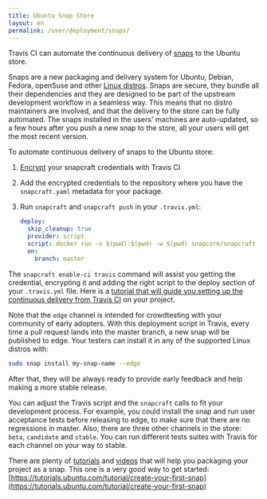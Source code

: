```yaml
---
title: Ubuntu Snap Store
layout: en
permalink: /user/deployment/snaps/
---
```


Travis CI can automate the continuous delivery of [snaps](https://snapcraft.io) to the Ubuntu store.

Snaps are a new packaging and delivery system for Ubuntu, Debian, Fedora, openSuse and other [Linux distros](https://snapcraft.io/docs/core/install). Snaps are secure, they bundle all their dependencies and they are designed to be part of the upstream development workflow in a seamless way. This means that no distro maintainers are involved, and that the delivery to the store can be fully automated. The snaps installed in the users' machines are auto-updated, so a few hours after you push a new snap to the store, all your users will get the most recent version.

To automate continuous delivery of snaps to the Ubuntu store:

1. [Encrypt](https://docs.travis-ci.com/user/encrypting-files) your snapcraft credentials with Travis CI
2. Add the encrypted credentials to the repository where you have the `snapcraft.yaml` metadata for your package.
3.  Run `snapcraft` and `snapcraft push` in your `.travis.yml`:

    ```yaml
    deploy:
      skip_cleanup: true
      provider: script
      script: docker run -v $(pwd):$(pwd) -w $(pwd) snapcore/snapcraft sh -c "apt update && snapcraft && snapcraft push *.snap --release edge"
      on:
        branch: master
    ```

The `snapcraft enable-ci travis` command will assist you getting the credential, encrypting it and adding the right script to the deploy section of your `.travis.yml` file. Here is a [tutorial that will guide you setting up the continuous delivery from Travis CI](https://tutorials.ubuntu.com/tutorial/continuous-snap-delivery-from-travis-ci#0) on your project.

Note that the `edge` channel is intended for crowdtesting with your community of early adopters. With this deployment script in Travis, every time a pull request lands into the master branch, a new snap will be published to edge. Your testers can install it in any of the supported Linux distros with:

```bash
sudo snap install my-snap-name --edge
```

After that, they will be always ready to provide early feedback and help making a more stable release.

You can adjust the Travis script and the `snapcraft` calls to fit your development process. For example, you could install the snap and run user acceptance tests before releasing to edge, to make sure that there are no regressions in master. Also, there are three other channels in the store: `beta`, `candidate` and `stable`. You can run different tests suites with Travis for each channel on your way to stable.

There are plenty of [tutorials](https://tutorials.ubuntu.com/) and [videos](https://www.youtube.com/snapcraftio) that will help you packaging your project as a snap. This one is a very good way to get started: [https://tutorials.ubuntu.com/tutorial/create-your-first-snap](https://tutorials.ubuntu.com/tutorial/create-your-first-snap)
